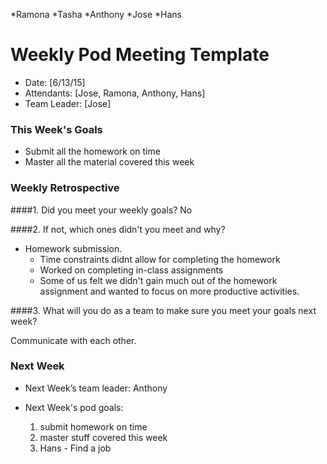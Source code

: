 *Ramona 
*Tasha 
*Anthony
*Jose
*Hans
 
# Weekly Pod Meeting Template

* Date: [6/13/15]
* Attendants: [Jose, Ramona, Anthony, Hans]
* Team Leader: [Jose]

### This Week's Goals

* Submit all the homework on time
* Master all the material covered this week

### Weekly Retrospective

####1. Did you meet your weekly goals?
No

####2. If not, which ones didn't you meet and why?

- Homework submission. 
   -  Time constraints didnt allow for completing the homework
   -  Worked on completing in-class assignments
   -  Some of us felt we didn't gain much out of the homework assignment and wanted to focus on more productive activities. 

####3. What will you do as a team to make sure you meet your goals next week?

Communicate with each other.

### Next Week

* Next Week’s team leader: Anthony

* Next Week's pod goals:
  1. submit homework on time
  2. master stuff covered this week
  3. Hans - Find a job

